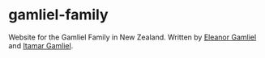 # gamliel-family
Website for the Gamliel Family in New Zealand. Written by [Eleanor Gamliel](https://github.com/gamliele) and [Itamar Gamliel](https://github.com/gamlieli).
